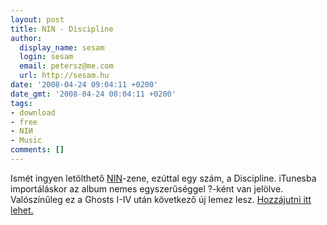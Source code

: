 ```yaml
---
layout: post
title: NIN - Discipline
author:
  display_name: sesam
  login: sesam
  email: petersz@me.com
  url: http://sesam.hu
date: '2008-04-24 09:04:11 +0200'
date_gmt: '2008-04-24 00:04:11 +0200'
tags:
- download
- free
- NIИ
- Music
comments: []
---
```


Ismét ingyen letölthető [NIN](http://nin.com)-zene, ezúttal egy szám, a Discipline. iTunesba importáláskor az album nemes egyszerűséggel ?-ként van jelölve. Valószínűleg ez a Ghosts I-IV után következő új lemez lesz. [Hozzájutni itt lehet.](http://discipline.nin.com)
